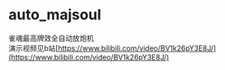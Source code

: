 # auto_majsoul
雀魂最高牌效全自动放炮机<br>
演示视频见b站[https://www.bilibili.com/video/BV1k26pY3E8J/](https://www.bilibili.com/video/BV1k26pY3E8J/)

